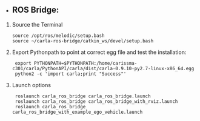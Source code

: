 * ## ROS Bridge:

1. Source the Terminal

       source /opt/ros/melodic/setup.bash
       source ~/carla-ros-bridge/catkin_ws/devel/setup.bash

2. Export Pythonpath to point at correct egg file and test the installation:

        export PYTHONPATH=$PYTHONPATH:/home/carissma-c301/carla/PythonAPI/carla/dist/carla-0.9.10-py2.7-linux-x86_64.egg
        python2 -c 'import carla;print "Success"'

3. Launch options

        roslaunch carla_ros_bridge carla_ros_bridge.launch
        roslaunch carla_ros_bridge carla_ros_bridge_with_rviz.launch
        roslaunch carla_ros_bridge carla_ros_bridge_with_example_ego_vehicle.launch


